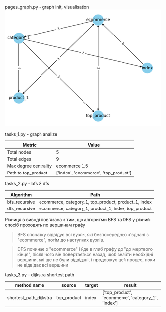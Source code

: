 pages_graph.py - graph init, visualisation
![alt text](./graph.png "Graph visualisation")

tasks_1.py - graph analize

| Metric                | Value                                 |
| --------------------- | ------------------------------------- |
| Total nodes           | 5                                     |
| Total edges           | 9                                     |
| Max degree centrality | ecommerce 1.5                         |
| Path to top_product   | ['index', 'ecommerce', 'top_product'] |

tasks_2.py - bfs & dfs

| Algorithm     | Path                                                 |
| ------------- | ---------------------------------------------------- |
| bfs_recursive | ecommerce, category_1, top_product, product_1, index |
| dfs_recursive | ecommerce, category_1, product_1, index, top_product |

Різниця в виводі пов'язана з тим, що алгоритми BFS та DFS у різний спосіб проходять по вершинам графу

> BFS спочатку відвідує всі вузли, які безпосередньо з'єднані з "ecommerce", потім до наступних вузлів.

> DFS починає з "ecommerce" і йде в глиб графу до "до мертвого кінця", після чого він повертається назад, щоб знайти необхідні вершини, які ще не були відвідані, і продовжує цей процес, поки не відвідає всі вершини

tasks_3.py - dijkstra shortest path

| method name            | source      | target | result                                              |
| ---------------------- | ----------- | ------ | --------------------------------------------------- |
| shortest_path_dijkstra | top_product | index  | ['top_product', 'ecommerce', 'category_1', 'index'] |
